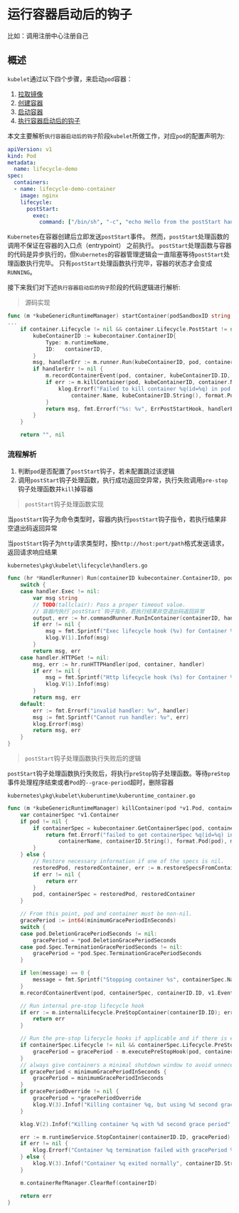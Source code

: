 # 运行容器启动后的钩子

比如：调用注册中心注册自己

## 概述

`kubelet`通过以下四个步骤，来启动`pod`容器：

1. [拉取镜像](01拉取镜像.md)
2. [创建容器](02创建容器/README.md)
3. [启动容器](03启动容器.md)
4. [执行容器启动后的钩子]()

本文主要解析`执行容器启动后的钩子`阶段`kubelet`所做工作，对应`pod`的配置声明为:

```yaml
apiVersion: v1
kind: Pod
metadata:
  name: lifecycle-demo
spec:
  containers:
  - name: lifecycle-demo-container
    image: nginx
    lifecycle:
      postStart:
        exec:
          command: ["/bin/sh", "-c", "echo Hello from the postStart handler > /usr/share/message"]
```

`Kubernetes`在容器创建后立即发送`postStart`事件。 
然而，`postStart`处理函数的调用不保证在容器的入口点（entrypoint） 之前执行。
`postStart`处理函数与容器的代码是异步执行的，但`Kubernetes`的容器管理逻辑会一直阻塞等待`postStart`处理函数执行完毕。 只有`postStart`处理函数执行完毕，容器的状态才会变成`RUNNING`。

接下来我们对下述`执行容器启动后的钩子`阶段的代码逻辑进行解析:

> 源码实现

```go
func (m *kubeGenericRuntimeManager) startContainer(podSandboxID string, podSandboxConfig *runtimeapi.PodSandboxConfig, spec *startSpec, pod *v1.Pod, podStatus *kubecontainer.PodStatus, pullSecrets []v1.Secret, podIP string, podIPs []string) (string, error) {
...
    if container.Lifecycle != nil && container.Lifecycle.PostStart != nil {
		kubeContainerID := kubecontainer.ContainerID{
			Type: m.runtimeName,
			ID:   containerID,
		}
		msg, handlerErr := m.runner.Run(kubeContainerID, pod, container, container.Lifecycle.PostStart)
		if handlerErr != nil {
			m.recordContainerEvent(pod, container, kubeContainerID.ID, v1.EventTypeWarning, events.FailedPostStartHook, msg)
			if err := m.killContainer(pod, kubeContainerID, container.Name, "FailedPostStartHook", nil); err != nil {
				klog.Errorf("Failed to kill container %q(id=%q) in pod %q: %v, %v",
					container.Name, kubeContainerID.String(), format.Pod(pod), ErrPostStartHook, err)
			}
			return msg, fmt.Errorf("%s: %v", ErrPostStartHook, handlerErr)
		}
	}

	return "", nil
```

### 流程解析

1. 判断`pod`是否配置了`postStart`钩子，若未配置跳过该逻辑
2. 调用`postStart`钩子处理函数，执行成功返回空异常，执行失败调用`pre-stop`钩子处理函数并`kill`掉容器

> `postStart`钩子处理函数实现

当`postStart`钩子为命令类型时，容器内执行`postStart`钩子指令，若执行结果非空退出码返回异常

当`postStart`钩子为`http`请求类型时，按`http://host:port/path`格式发送请求，返回请求响应结果

`kubernetes\pkg\kubelet\lifecycle\handlers.go`
```go
func (hr *HandlerRunner) Run(containerID kubecontainer.ContainerID, pod *v1.Pod, container *v1.Container, handler *v1.Handler) (string, error) {
	switch {
	case handler.Exec != nil:
		var msg string
		// TODO(tallclair): Pass a proper timeout value.
		// 容器内执行`postStart`钩子指令，若执行结果非空退出码返回异常
		output, err := hr.commandRunner.RunInContainer(containerID, handler.Exec.Command, 0)
		if err != nil {
			msg = fmt.Sprintf("Exec lifecycle hook (%v) for Container %q in Pod %q failed - error: %v, message: %q", handler.Exec.Command, container.Name, format.Pod(pod), err, string(output))
			klog.V(1).Infof(msg)
		}
		return msg, err
	case handler.HTTPGet != nil:
		msg, err := hr.runHTTPHandler(pod, container, handler)
		if err != nil {
			msg = fmt.Sprintf("Http lifecycle hook (%s) for Container %q in Pod %q failed - error: %v, message: %q", handler.HTTPGet.Path, container.Name, format.Pod(pod), err, msg)
			klog.V(1).Infof(msg)
		}
		return msg, err
	default:
		err := fmt.Errorf("invalid handler: %v", handler)
		msg := fmt.Sprintf("Cannot run handler: %v", err)
		klog.Errorf(msg)
		return msg, err
	}
}
```

> `postStart`钩子处理函数执行失败后的逻辑

`postStart`钩子处理函数执行失败后，将执行`preStop`钩子处理函数。等待`preStop`事件处理程序结束或者`Pod`的`--grace-period`超时，删除容器

`kubernetes\pkg\kubelet\kuberuntime\kuberuntime_container.go`
```go
func (m *kubeGenericRuntimeManager) killContainer(pod *v1.Pod, containerID kubecontainer.ContainerID, containerName string, message string, gracePeriodOverride *int64) error {
	var containerSpec *v1.Container
	if pod != nil {
		if containerSpec = kubecontainer.GetContainerSpec(pod, containerName); containerSpec == nil {
			return fmt.Errorf("failed to get containerSpec %q(id=%q) in pod %q when killing container for reason %q",
				containerName, containerID.String(), format.Pod(pod), message)
		}
	} else {
		// Restore necessary information if one of the specs is nil.
		restoredPod, restoredContainer, err := m.restoreSpecsFromContainerLabels(containerID)
		if err != nil {
			return err
		}
		pod, containerSpec = restoredPod, restoredContainer
	}

	// From this point, pod and container must be non-nil.
	gracePeriod := int64(minimumGracePeriodInSeconds)
	switch {
	case pod.DeletionGracePeriodSeconds != nil:
		gracePeriod = *pod.DeletionGracePeriodSeconds
	case pod.Spec.TerminationGracePeriodSeconds != nil:
		gracePeriod = *pod.Spec.TerminationGracePeriodSeconds
	}

	if len(message) == 0 {
		message = fmt.Sprintf("Stopping container %s", containerSpec.Name)
	}
	m.recordContainerEvent(pod, containerSpec, containerID.ID, v1.EventTypeNormal, events.KillingContainer, message)

	// Run internal pre-stop lifecycle hook
	if err := m.internalLifecycle.PreStopContainer(containerID.ID); err != nil {
		return err
	}

	// Run the pre-stop lifecycle hooks if applicable and if there is enough time to run it
	if containerSpec.Lifecycle != nil && containerSpec.Lifecycle.PreStop != nil && gracePeriod > 0 {
		gracePeriod = gracePeriod - m.executePreStopHook(pod, containerID, containerSpec, gracePeriod)
	}
	// always give containers a minimal shutdown window to avoid unnecessary SIGKILLs
	if gracePeriod < minimumGracePeriodInSeconds {
		gracePeriod = minimumGracePeriodInSeconds
	}
	if gracePeriodOverride != nil {
		gracePeriod = *gracePeriodOverride
		klog.V(3).Infof("Killing container %q, but using %d second grace period override", containerID, gracePeriod)
	}

	klog.V(2).Infof("Killing container %q with %d second grace period", containerID.String(), gracePeriod)

	err := m.runtimeService.StopContainer(containerID.ID, gracePeriod)
	if err != nil {
		klog.Errorf("Container %q termination failed with gracePeriod %d: %v", containerID.String(), gracePeriod, err)
	} else {
		klog.V(3).Infof("Container %q exited normally", containerID.String())
	}

	m.containerRefManager.ClearRef(containerID)

	return err
}
```

